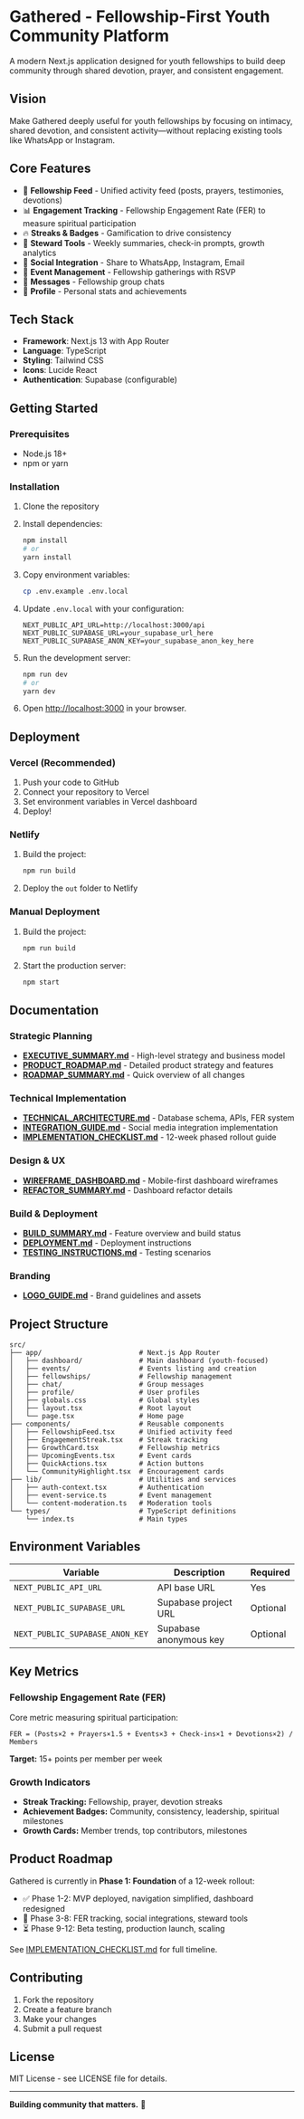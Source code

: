 # Gathered - Fellowship-First Youth Community Platform

A modern Next.js application designed for youth fellowships to build deep community through shared devotion, prayer, and consistent engagement.

## Vision

Make Gathered deeply useful for youth fellowships by focusing on intimacy, shared devotion, and consistent activity—without replacing existing tools like WhatsApp or Instagram.

## Core Features

- 🌿 **Fellowship Feed** - Unified activity feed (posts, prayers, testimonies, devotions)
- 📊 **Engagement Tracking** - Fellowship Engagement Rate (FER) to measure spiritual participation
- 🔥 **Streaks & Badges** - Gamification to drive consistency
- 👑 **Steward Tools** - Weekly summaries, check-in prompts, growth analytics
- 📱 **Social Integration** - Share to WhatsApp, Instagram, Email
- 📅 **Event Management** - Fellowship gatherings with RSVP
- 💬 **Messages** - Fellowship group chats
- 👤 **Profile** - Personal stats and achievements

## Tech Stack

- **Framework**: Next.js 13 with App Router
- **Language**: TypeScript
- **Styling**: Tailwind CSS
- **Icons**: Lucide React
- **Authentication**: Supabase (configurable)

## Getting Started

### Prerequisites

- Node.js 18+ 
- npm or yarn

### Installation

1. Clone the repository
2. Install dependencies:
   ```bash
   npm install
   # or
   yarn install
   ```

3. Copy environment variables:
   ```bash
   cp .env.example .env.local
   ```

4. Update `.env.local` with your configuration:
   ```env
   NEXT_PUBLIC_API_URL=http://localhost:3000/api
   NEXT_PUBLIC_SUPABASE_URL=your_supabase_url_here
   NEXT_PUBLIC_SUPABASE_ANON_KEY=your_supabase_anon_key_here
   ```

5. Run the development server:
   ```bash
   npm run dev
   # or
   yarn dev
   ```

6. Open [http://localhost:3000](http://localhost:3000) in your browser.

## Deployment

### Vercel (Recommended)

1. Push your code to GitHub
2. Connect your repository to Vercel
3. Set environment variables in Vercel dashboard
4. Deploy!

### Netlify

1. Build the project:
   ```bash
   npm run build
   ```

2. Deploy the `out` folder to Netlify

### Manual Deployment

1. Build the project:
   ```bash
   npm run build
   ```

2. Start the production server:
   ```bash
   npm start
   ```

## Documentation

### Strategic Planning
- **[EXECUTIVE_SUMMARY.md](./EXECUTIVE_SUMMARY.md)** - High-level strategy and business model
- **[PRODUCT_ROADMAP.md](./PRODUCT_ROADMAP.md)** - Detailed product strategy and features
- **[ROADMAP_SUMMARY.md](./ROADMAP_SUMMARY.md)** - Quick overview of all changes

### Technical Implementation
- **[TECHNICAL_ARCHITECTURE.md](./TECHNICAL_ARCHITECTURE.md)** - Database schema, APIs, FER system
- **[INTEGRATION_GUIDE.md](./INTEGRATION_GUIDE.md)** - Social media integration implementation
- **[IMPLEMENTATION_CHECKLIST.md](./IMPLEMENTATION_CHECKLIST.md)** - 12-week phased rollout guide

### Design & UX
- **[WIREFRAME_DASHBOARD.md](./WIREFRAME_DASHBOARD.md)** - Mobile-first dashboard wireframes
- **[REFACTOR_SUMMARY.md](./REFACTOR_SUMMARY.md)** - Dashboard refactor details

### Build & Deployment
- **[BUILD_SUMMARY.md](./BUILD_SUMMARY.md)** - Feature overview and build status
- **[DEPLOYMENT.md](./DEPLOYMENT.md)** - Deployment instructions
- **[TESTING_INSTRUCTIONS.md](./TESTING_INSTRUCTIONS.md)** - Testing scenarios

### Branding
- **[LOGO_GUIDE.md](./LOGO_GUIDE.md)** - Brand guidelines and assets

## Project Structure

```
src/
├── app/                        # Next.js App Router
│   ├── dashboard/              # Main dashboard (youth-focused)
│   ├── events/                 # Events listing and creation
│   ├── fellowships/            # Fellowship management
│   ├── chat/                   # Group messages
│   ├── profile/                # User profiles
│   ├── globals.css             # Global styles
│   ├── layout.tsx              # Root layout
│   └── page.tsx                # Home page
├── components/                 # Reusable components
│   ├── FellowshipFeed.tsx      # Unified activity feed
│   ├── EngagementStreak.tsx    # Streak tracking
│   ├── GrowthCard.tsx          # Fellowship metrics
│   ├── UpcomingEvents.tsx      # Event cards
│   ├── QuickActions.tsx        # Action buttons
│   └── CommunityHighlight.tsx  # Encouragement cards
├── lib/                        # Utilities and services
│   ├── auth-context.tsx        # Authentication
│   ├── event-service.ts        # Event management
│   └── content-moderation.ts   # Moderation tools
└── types/                      # TypeScript definitions
    └── index.ts                # Main types
```

## Environment Variables

| Variable | Description | Required |
|----------|-------------|----------|
| `NEXT_PUBLIC_API_URL` | API base URL | Yes |
| `NEXT_PUBLIC_SUPABASE_URL` | Supabase project URL | Optional |
| `NEXT_PUBLIC_SUPABASE_ANON_KEY` | Supabase anonymous key | Optional |

## Key Metrics

### Fellowship Engagement Rate (FER)
Core metric measuring spiritual participation:

```
FER = (Posts×2 + Prayers×1.5 + Events×3 + Check-ins×1 + Devotions×2) / Members
```

**Target:** 15+ points per member per week

### Growth Indicators
- **Streak Tracking:** Fellowship, prayer, devotion streaks
- **Achievement Badges:** Community, consistency, leadership, spiritual milestones
- **Growth Cards:** Member trends, top contributors, milestones

## Product Roadmap

Gathered is currently in **Phase 1: Foundation** of a 12-week rollout:

- ✅ Phase 1-2: MVP deployed, navigation simplified, dashboard redesigned
- 🔄 Phase 3-8: FER tracking, social integrations, steward tools
- ⏳ Phase 9-12: Beta testing, production launch, scaling

See [IMPLEMENTATION_CHECKLIST.md](./IMPLEMENTATION_CHECKLIST.md) for full timeline.

## Contributing

1. Fork the repository
2. Create a feature branch
3. Make your changes
4. Submit a pull request

## License

MIT License - see LICENSE file for details.

---

**Building community that matters.** 🌿



